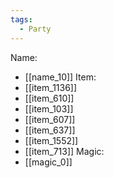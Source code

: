 ```yaml
---
tags:
  - Party
---
```

Name:
- [[name_10]]
Item:
- [[item_1136]]
- [[item_610]]
- [[item_103]]
- [[item_607]]
- [[item_637]]
- [[item_1552]]
- [[item_713]]
Magic:
- [[magic_0]]
